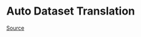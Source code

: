 # Auto Dataset Translation

[Source](https://github.com/vTuanpham/Large_dataset_translator/tree/main)
